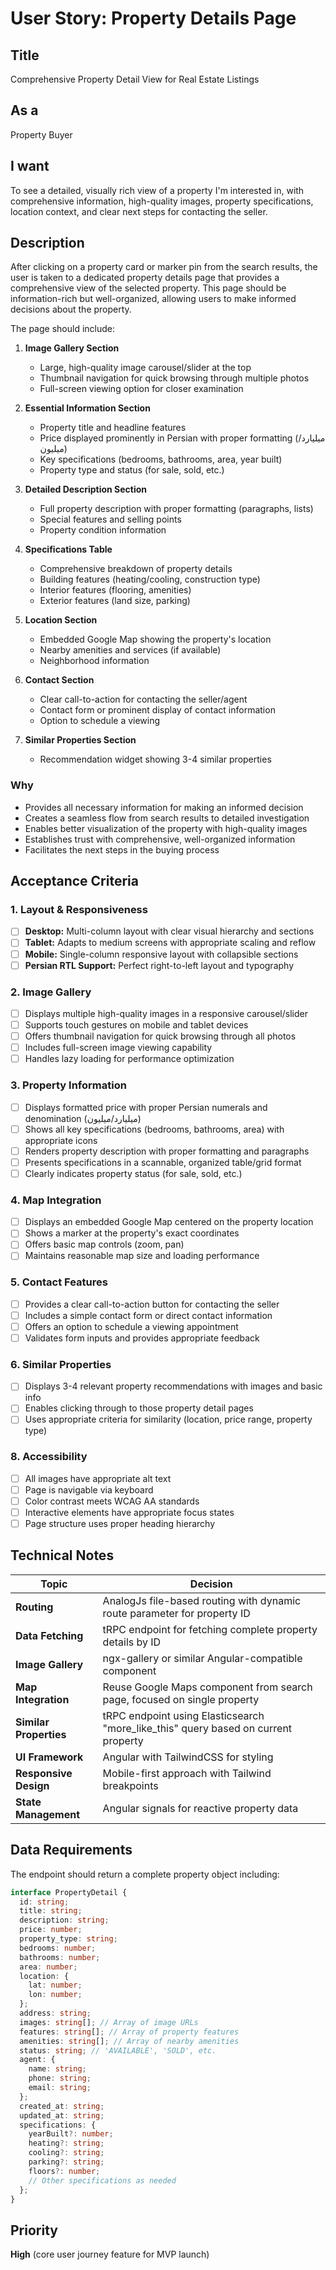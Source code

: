 # User Story: Property Details Page

## Title

Comprehensive Property Detail View for Real Estate Listings

## As a

Property Buyer

## I want

To see a detailed, visually rich view of a property I'm interested in, with comprehensive information, high-quality images, property specifications, location context, and clear next steps for contacting the seller.

## Description

After clicking on a property card or marker pin from the search results, the user is taken to a dedicated property details page that provides a comprehensive view of the selected property. This page should be information-rich but well-organized, allowing users to make informed decisions about the property.

The page should include:

1. **Image Gallery Section**

   - Large, high-quality image carousel/slider at the top
   - Thumbnail navigation for quick browsing through multiple photos
   - Full-screen viewing option for closer examination

2. **Essential Information Section**

   - Property title and headline features
   - Price displayed prominently in Persian with proper formatting (میلیارد/میلیون)
   - Key specifications (bedrooms, bathrooms, area, year built)
   - Property type and status (for sale, sold, etc.)

3. **Detailed Description Section**

   - Full property description with proper formatting (paragraphs, lists)
   - Special features and selling points
   - Property condition information

4. **Specifications Table**

   - Comprehensive breakdown of property details
   - Building features (heating/cooling, construction type)
   - Interior features (flooring, amenities)
   - Exterior features (land size, parking)

5. **Location Section**

   - Embedded Google Map showing the property's location
   - Nearby amenities and services (if available)
   - Neighborhood information

6. **Contact Section**

   - Clear call-to-action for contacting the seller/agent
   - Contact form or prominent display of contact information
   - Option to schedule a viewing

7. **Similar Properties Section**
   - Recommendation widget showing 3-4 similar properties

### Why

- Provides all necessary information for making an informed decision
- Creates a seamless flow from search results to detailed investigation
- Enables better visualization of the property with high-quality images
- Establishes trust with comprehensive, well-organized information
- Facilitates the next steps in the buying process

## Acceptance Criteria

### 1. Layout & Responsiveness

- [ ] **Desktop:** Multi-column layout with clear visual hierarchy and sections
- [ ] **Tablet:** Adapts to medium screens with appropriate scaling and reflow
- [ ] **Mobile:** Single-column responsive layout with collapsible sections
- [ ] **Persian RTL Support:** Perfect right-to-left layout and typography

### 2. Image Gallery

- [ ] Displays multiple high-quality images in a responsive carousel/slider
- [ ] Supports touch gestures on mobile and tablet devices
- [ ] Offers thumbnail navigation for quick browsing through all photos
- [ ] Includes full-screen image viewing capability
- [ ] Handles lazy loading for performance optimization

### 3. Property Information

- [ ] Displays formatted price with proper Persian numerals and denomination (میلیارد/میلیون)
- [ ] Shows all key specifications (bedrooms, bathrooms, area) with appropriate icons
- [ ] Renders property description with proper formatting and paragraphs
- [ ] Presents specifications in a scannable, organized table/grid format
- [ ] Clearly indicates property status (for sale, sold, etc.)

### 4. Map Integration

- [ ] Displays an embedded Google Map centered on the property location
- [ ] Shows a marker at the property's exact coordinates
- [ ] Offers basic map controls (zoom, pan)
- [ ] Maintains reasonable map size and loading performance

### 5. Contact Features

- [ ] Provides a clear call-to-action button for contacting the seller
- [ ] Includes a simple contact form or direct contact information
- [ ] Offers an option to schedule a viewing appointment
- [ ] Validates form inputs and provides appropriate feedback

### 6. Similar Properties

- [ ] Displays 3-4 relevant property recommendations with images and basic info
- [ ] Enables clicking through to those property detail pages
- [ ] Uses appropriate criteria for similarity (location, price range, property type)

### 8. Accessibility

- [ ] All images have appropriate alt text
- [ ] Page is navigable via keyboard
- [ ] Color contrast meets WCAG AA standards
- [ ] Interactive elements have appropriate focus states
- [ ] Page structure uses proper heading hierarchy

## Technical Notes

| Topic                  | Decision                                                                           |
| ---------------------- | ---------------------------------------------------------------------------------- |
| **Routing**            | AnalogJs file-based routing with dynamic route parameter for property ID           |
| **Data Fetching**      | tRPC endpoint for fetching complete property details by ID                         |
| **Image Gallery**      | ngx-gallery or similar Angular-compatible component                                |
| **Map Integration**    | Reuse Google Maps component from search page, focused on single property           |
| **Similar Properties** | tRPC endpoint using Elasticsearch "more_like_this" query based on current property |
| **UI Framework**       | Angular with TailwindCSS for styling                                               |
| **Responsive Design**  | Mobile-first approach with Tailwind breakpoints                                    |
| **State Management**   | Angular signals for reactive property data                                         |

## Data Requirements

The endpoint should return a complete property object including:

```typescript
interface PropertyDetail {
  id: string;
  title: string;
  description: string;
  price: number;
  property_type: string;
  bedrooms: number;
  bathrooms: number;
  area: number;
  location: {
    lat: number;
    lon: number;
  };
  address: string;
  images: string[]; // Array of image URLs
  features: string[]; // Array of property features
  amenities: string[]; // Array of nearby amenities
  status: string; // 'AVAILABLE', 'SOLD', etc.
  agent: {
    name: string;
    phone: string;
    email: string;
  };
  created_at: string;
  updated_at: string;
  specifications: {
    yearBuilt?: number;
    heating?: string;
    cooling?: string;
    parking?: string;
    floors?: number;
    // Other specifications as needed
  };
}
```

## Priority

**High** (core user journey feature for MVP launch)
